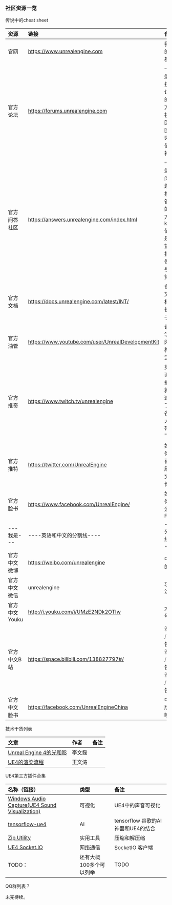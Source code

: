 ### 社区资源一览

传说中的cheat sheet

| 资源 | 链接 | 备注 | 
| :----- | :- | :- | 
| 官网| https://www.unrealengine.com |我们的主基地|
| 官方论坛| https://forums.unrealengine.com | 一个适合技术讨论的地方，祝你回帖回到荣誉值超神|
| 官方问答社区| https://answers.unrealengine.com/index.html | 一个适合问问题和搜刮答案的地方，karma值就是声望，拒绝做伸手党！ |
| 官方文档|https://docs.unrealengine.com/latest/INT/ | 多啃文档，长个子|
| 官方油管|https://www.youtube.com/user/UnrealDevelopmentKit | 请科学上网，教学宝库 |
| 官方推奇|https://www.twitch.tv/unrealengine|英文直播，就是这里了，各路大神带你飞|
| 官方推特|https://twitter.com/UnrealEngine| 如果你也喜欢刷英文微博|
| 官方脸书|https://www.facebook.com/UnrealEngine/ | 如果你也爱上FB|
| ---我是---|----英语和中文的分割线----|----分割线----|
| 官方中文微博| https://weibo.com/unrealengine | 中文的|
| 官方中文微信| unrealengine | 求关注 |
| 官方中文Youku  | http://i.youku.com/i/UMzE2NDk2OTIw | 大鱼号 |
| 官方中文B站| https://space.bilibili.com/138827797#/ | 没有广告，没有广告，没有广告！|
| 官方中文脸书| https://facebook.com/UnrealEngineChina | 中文版的哟 |


技术干货列表

| 文章 | 作者 | 备注 | 
| :----- | :------ | :- |
| [Unreal Engine 4的光和影](https://www.unrealengine.com/zh-CN/blog/chn-unreal-engine-4-light-and-shadow)| 李文磊| | 
| [UE4的渲染流程](https://segmentfault.com/a/1190000012737548)| 王文涛 || 


UE4第三方插件合集

| 名称（链接）| 类型| 备注 | 
| :----- | :------ |:------ |
| [Windows Audio Capture(UE4 Sound Visualization)](https://github.com/kwstasg/WAC) | 可视化 |UE4中的声音可视化|
| [tensorflow-ue4](https://github.com/getnamo/tensorflow-ue4) | AI |tensorflow 谷歌的AI神器和UE4的结合 |
| [Zip Utility](https://github.com/getnamo/ZipUtility-ue4)| 实用工具| 压缩和解压缩|
| [UE4 Socket.IO](https://github.com/getnamo/socketio-client-ue4) | 网络通信| SocketIO 客户端|
| TODO：| 还有大概100多个可以列举| TODO|




QQ群列表？
 

未完待续。




